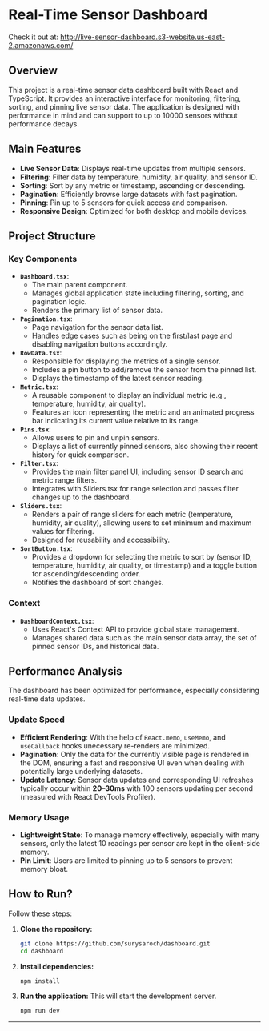 # Real-Time Sensor Dashboard
Check it out at: http://live-sensor-dashboard.s3-website.us-east-2.amazonaws.com/ 
## Overview

This project is a real-time sensor data dashboard built with React and TypeScript. It provides an interactive interface for monitoring, filtering, sorting, and pinning live sensor data. The application is designed with performance in mind and can support to up to 10000 sensors without performance decays.

## Main Features

*   **Live Sensor Data**: Displays real-time updates from multiple sensors.
*   **Filtering**: Filter data by temperature, humidity, air quality, and sensor ID.
*   **Sorting**: Sort by any metric or timestamp, ascending or descending.
*   **Pagination**: Efficiently browse large datasets with fast pagination.
*   **Pinning**: Pin up to 5 sensors for quick access and comparison.
*   **Responsive Design**: Optimized for both desktop and mobile devices.
  
## Project Structure
### Key Components

*   **`Dashboard.tsx`**:
    *   The main parent component.
    *   Manages global application state including filtering, sorting, and pagination logic.
    *   Renders the primary list of sensor data.
*   **`Pagination.tsx`**:
    *   Page navigation for the sensor data list.
    *   Handles edge cases such as being on the first/last page and disabling navigation buttons accordingly.
*   **`RowData.tsx`**:
    *   Responsible for displaying the metrics of a single sensor.
    *   Includes a pin button to add/remove the sensor from the pinned list.
    *   Displays the timestamp of the latest sensor reading.
*   **`Metric.tsx`**:
    *   A reusable component to display an individual metric (e.g., temperature, humidity, air quality).
    *   Features an icon representing the metric and an animated progress bar indicating its current value relative to its range.
*   **`Pins.tsx`**:
    *   Allows users to pin and unpin sensors.
    *   Displays a list of currently pinned sensors, also showing their recent history for quick comparison.
*   **`Filter.tsx`**:
    * Provides the main filter panel UI, including sensor ID search and metric range filters.
    * Integrates with Sliders.tsx for range selection and passes filter changes up to the dashboard.
*   **`Sliders.tsx`**:
    * Renders a pair of range sliders for each metric (temperature, humidity, air quality), allowing users to set minimum and maximum values for filtering.
    * Designed for reusability and accessibility.
*   **`SortButton.tsx`**:
    * Provides a dropdown for selecting the metric to sort by (sensor ID, temperature, humidity, air quality, or timestamp) and a toggle button for ascending/descending order.
    * Notifies the dashboard of sort changes.
### Context
*   **`DashboardContext.tsx`**:
    * Uses React's Context API to provide global state management.
    * Manages shared data such as the main sensor data array, the set of pinned sensor IDs, and historical data.

## Performance Analysis

The dashboard has been optimized for performance, especially considering real-time data updates.

### Update Speed

*   **Efficient Rendering**: With the help of `React.memo`, `useMemo`, and `useCallback` hooks unecessary re-renders are minimized.
*   **Pagination**: Only the data for the currently visible page is rendered in the DOM, ensuring a fast and responsive UI even when dealing with potentially large underlying datasets.
*   **Update Latency**: Sensor data updates and corresponding UI refreshes typically occur within **20–30ms** with 100 sensors updating per second (measured with React DevTools Profiler).

### Memory Usage

*   **Lightweight State**: To manage memory effectively, especially with many sensors, only the latest 10 readings per sensor are kept in the client-side memory.
*   **Pin Limit**: Users are limited to pinning up to 5 sensors to prevent memory bloat.


## How to Run?

Follow these steps:

1.  **Clone the repository:**
    ```bash
    git clone https://github.com/surysaroch/dashboard.git
    cd dashboard
    ```

2.  **Install dependencies:**
    ```bash
    npm install
    ```

3.  **Run the application:**
    This will start the development server.
    ```bash
    npm run dev
    ```

---

